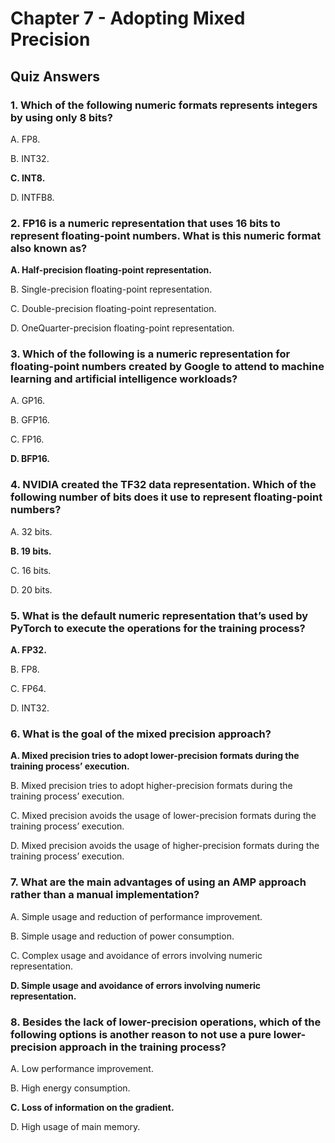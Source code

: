 # Chapter 7 - Adopting Mixed Precision

## Quiz Answers

### 1. Which of the following numeric formats represents integers by using only 8 bits?

A. FP8.

B. INT32.

**C. INT8.**

D. INTFB8.

### 2. FP16 is a numeric representation that uses 16 bits to represent floating-point numbers. What is this numeric format also known as?

**A. Half-precision floating-point representation.**

B. Single-precision floating-point representation.

C. Double-precision floating-point representation.

D. OneQuarter-precision floating-point representation.

### 3. Which of the following is a numeric representation for floating-point numbers created by Google to attend to machine learning and artificial intelligence workloads?

A. GP16.

B. GFP16.

C. FP16.

**D. BFP16.**

### 4. NVIDIA created the TF32 data representation. Which of the following number of bits does it use to represent floating-point numbers?

A. 32 bits.

**B. 19 bits.**

C. 16 bits.

D. 20 bits.

### 5. What is the default numeric representation that’s used by PyTorch to execute the operations for the training process?

**A. FP32.**

B. FP8.

C. FP64.

D. INT32.

### 6. What is the goal of the mixed precision approach?

**A. Mixed precision tries to adopt lower-precision formats during the training process’ execution.**

B. Mixed precision tries to adopt higher-precision formats during the training process’ execution.

C. Mixed precision avoids the usage of lower-precision formats during the training process’ execution.

D. Mixed precision avoids the usage of higher-precision formats during the training process’ execution.

### 7. What are the main advantages of using an AMP approach rather than a manual implementation?

A. Simple usage and reduction of performance improvement.

B. Simple usage and reduction of power consumption.

C. Complex usage and avoidance of errors involving numeric representation.

**D. Simple usage and avoidance of errors involving numeric representation.**

### 8. Besides the lack of lower-precision operations, which of the following options is another reason to not use a pure lower-precision approach in the training process?

A. Low performance improvement.

B. High energy consumption.

**C. Loss of information on the gradient.**

D. High usage of main memory.
